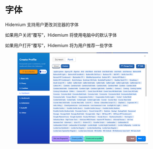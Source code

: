 # 字体

Hidemium 支持用户更改浏览器的字体

如果用户关闭“覆写”，Hidemium 将使用电脑中的默认字体

如果用户打开“覆写”，Hidemium 将为用户推荐一些字体

<figure><img src="../.gitbook/assets/image (3) (1).png" alt=""><figcaption></figcaption></figure>
